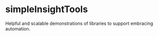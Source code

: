 # simpleInsightTools

Helpful and scalable demonstrations of libraries to support embracing automation.
